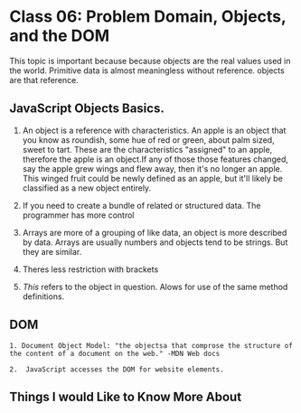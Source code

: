 # Class 06: Problem Domain, Objects, and the DOM

This topic is important because because objects are the real values used in the world. Primitive data is almost meaningless without reference. objects are that reference. 

## JavaScript Objects Basics. 

  1. An object is a reference with characteristics. An apple is an object that you know as roundish, some hue of red or green, about palm sized, sweet to tart. These are the characteristics "assigned" to an apple, therefore the apple is an object.If any of those those features changed, say the apple grew wings and flew away, then it's no longer an apple. This winged fruit could be newly defined as an apple, but it'll likely be classified as a new object entirely.

  2. If you need to create a bundle of related or structured data. The programmer has more control

  3. Arrays are more of a grouping of like data, an object is more described by data. Arrays are usually numbers and objects tend to be strings. But they are similar.

  4. Theres less restriction with brackets

  5. *This* refers to the object in question. Alows for use of the same method definitions. 

## DOM

    1. Document Object Model: "the objectsa that comprose the structure of the content of a document on the web." -MDN Web docs

    2.  JavaScript accesses the DOM for website elements. 

## Things I would Like to Know More About
